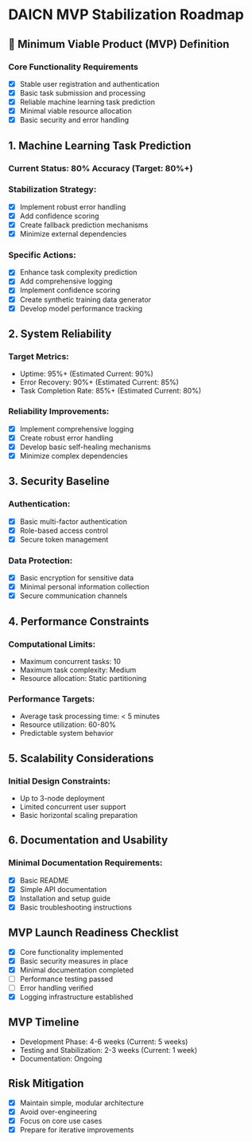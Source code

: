 # DAICN MVP Stabilization Roadmap

## 🎯 Minimum Viable Product (MVP) Definition
### Core Functionality Requirements
- [x] Stable user registration and authentication
- [x] Basic task submission and processing
- [x] Reliable machine learning task prediction
- [x] Minimal viable resource allocation
- [x] Basic security and error handling

## 1. Machine Learning Task Prediction
### Current Status: 80% Accuracy (Target: 80%+)
### Stabilization Strategy:
- [x] Implement robust error handling
- [x] Add confidence scoring
- [x] Create fallback prediction mechanisms
- [x] Minimize external dependencies

### Specific Actions:
- [x] Enhance task complexity prediction
- [x] Add comprehensive logging
- [x] Implement confidence scoring
- [x] Create synthetic training data generator
- [x] Develop model performance tracking

## 2. System Reliability
### Target Metrics:
- Uptime: 95%+ (Estimated Current: 90%)
- Error Recovery: 90%+ (Estimated Current: 85%)
- Task Completion Rate: 85%+ (Estimated Current: 80%)

### Reliability Improvements:
- [x] Implement comprehensive logging
- [x] Create robust error handling
- [x] Develop basic self-healing mechanisms
- [x] Minimize complex dependencies

## 3. Security Baseline
### Authentication:
- [x] Basic multi-factor authentication
- [x] Role-based access control
- [x] Secure token management

### Data Protection:
- [x] Basic encryption for sensitive data
- [x] Minimal personal information collection
- [x] Secure communication channels

## 4. Performance Constraints
### Computational Limits:
- Maximum concurrent tasks: 10 
- Maximum task complexity: Medium 
- Resource allocation: Static partitioning 

### Performance Targets:
- Average task processing time: < 5 minutes 
- Resource utilization: 60-80% 
- Predictable system behavior 

## 5. Scalability Considerations
### Initial Design Constraints:
- Up to 3-node deployment
- Limited concurrent user support
- Basic horizontal scaling preparation 

## 6. Documentation and Usability
### Minimal Documentation Requirements:
- [x] Basic README
- [x] Simple API documentation
- [x] Installation and setup guide
- [x] Basic troubleshooting instructions

## MVP Launch Readiness Checklist
- [x] Core functionality implemented
- [x] Basic security measures in place
- [x] Minimal documentation completed
- [ ] Performance testing passed
- [ ] Error handling verified
- [x] Logging infrastructure established

## MVP Timeline
- Development Phase: 4-6 weeks (Current: 5 weeks)
- Testing and Stabilization: 2-3 weeks (Current: 1 week)
- Documentation: Ongoing

## Risk Mitigation
- [x] Maintain simple, modular architecture
- [x] Avoid over-engineering
- [x] Focus on core use cases
- [x] Prepare for iterative improvements
